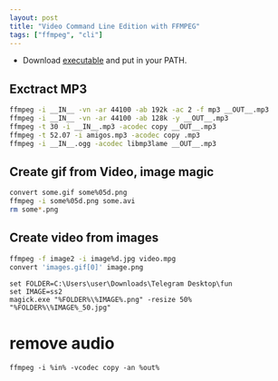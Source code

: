 ```yaml
---
layout: post
title: "Video Command Line Edition with FFMPEG"
tags: ["ffmpeg", "cli"]
---
```


* Download [executable](http://ffmpeg.zeranoe.com/builds/) and put in your PATH.

## Exctract MP3

```bash
ffmpeg -i __IN__ -vn -ar 44100 -ab 192k -ac 2 -f mp3 __OUT__.mp3
ffmpeg -i __IN__ -vn -ar 44100 -ab 128k -y __OUT__.mp3
ffmpeg -t 30 -i __IN__.mp3 -acodec copy __OUT__.mp3
ffmpeg -t 52.07 -i amigos.mp3 -acodec copy .mp3
ffmpeg -i __IN__.ogg -acodec libmp3lame __OUT__.mp3
```

## Create gif from Video, image magic

```bash
convert some.gif some%05d.png
ffmpeg -i some%05d.png some.avi
rm some*.png
```

## Create video from images

```bash
ffmpeg -f image2 -i image%d.jpg video.mpg
convert 'images.gif[0]' image.png
```

```
set FOLDER=C:\Users\user\Downloads\Telegram Desktop\fun
set IMAGE=ss2
magick.exe "%FOLDER%\%IMAGE%.png" -resize 50% "%FOLDER%\%IMAGE%_50.jpg"
```

# remove audio

```
ffmpeg -i %in% -vcodec copy -an %out% 
```